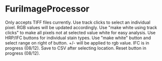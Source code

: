 # FuriImageProcessor
Only accepts TIFF files currently. 
Use track clicks to select an individual pixel. RGB values will be updated accordingly. Use "make white using track clicks" to make all pixels not at selected value white for easy analysis. 
Use HRP/IFC buttons for individual stain types. Use "make white" button and select range on right of button. +/- will be applied to rgb value. IFC is in progress (08/12). 
Save to CSV after selecting location. 
Reset button in progress (08/12). 
